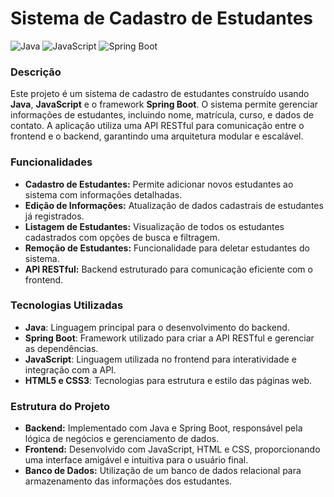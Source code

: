 # Sistema de Cadastro de Estudantes

![Java](https://img.shields.io/badge/Java-ED8B00?style=for-the-badge&logo=java&logoColor=white)
![JavaScript](https://img.shields.io/badge/JavaScript-323330?style=for-the-badge&logo=javascript&logoColor=F7DF1E)
![Spring Boot](https://img.shields.io/badge/Spring_Boot-6DB33F?style=for-the-badge&logo=spring-boot&logoColor=white)

### Descrição

Este projeto é um sistema de cadastro de estudantes construído usando **Java**, **JavaScript** e o framework **Spring Boot**. O sistema permite gerenciar informações de estudantes, incluindo nome, matrícula, curso, e dados de contato. A aplicação utiliza uma API RESTful para comunicação entre o frontend e o backend, garantindo uma arquitetura modular e escalável.

### Funcionalidades

- **Cadastro de Estudantes:** Permite adicionar novos estudantes ao sistema com informações detalhadas.
- **Edição de Informações:** Atualização de dados cadastrais de estudantes já registrados.
- **Listagem de Estudantes:** Visualização de todos os estudantes cadastrados com opções de busca e filtragem.
- **Remoção de Estudantes:** Funcionalidade para deletar estudantes do sistema.
- **API RESTful:** Backend estruturado para comunicação eficiente com o frontend.

### Tecnologias Utilizadas

- **Java**: Linguagem principal para o desenvolvimento do backend.
- **Spring Boot**: Framework utilizado para criar a API RESTful e gerenciar as dependências.
- **JavaScript**: Linguagem utilizada no frontend para interatividade e integração com a API.
- **HTML5 e CSS3**: Tecnologias para estrutura e estilo das páginas web.

### Estrutura do Projeto

- **Backend:** Implementado com Java e Spring Boot, responsável pela lógica de negócios e gerenciamento de dados.
- **Frontend:** Desenvolvido com JavaScript, HTML e CSS, proporcionando uma interface amigável e intuitiva para o usuário final.
- **Banco de Dados:** Utilização de um banco de dados relacional para armazenamento das informações dos estudantes.



